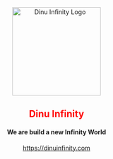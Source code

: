 <div style="text-align: center">
    <img src="https://user-images.githubusercontent.com/61558782/193070420-ff3c38af-8fe9-41c2-a35d-d50bd67809a9.png"
        alt="Dinu Infinity Logo" width="200" /><br>
    <h2 style="color:red">Dinu Infinity</h2>
    <h4>We are build a new Infinity World</h4>
    <a href="https://dinuinfinity.com">https://dinuinfinity.com</a>
</div>

